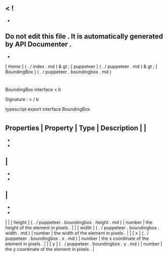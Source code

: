 <
!
-
-
Do
not
edit
this
file
.
It
is
automatically
generated
by
API
Documenter
.
-
-
>
[
Home
]
(
.
/
index
.
md
)
&
gt
;
[
puppeteer
]
(
.
/
puppeteer
.
md
)
&
gt
;
[
BoundingBox
]
(
.
/
puppeteer
.
boundingbox
.
md
)
#
#
BoundingBox
interface
<
b
>
Signature
:
<
/
b
>
typescript
export
interface
BoundingBox
#
#
Properties
|
Property
|
Type
|
Description
|
|
-
-
-
|
-
-
-
|
-
-
-
|
|
[
height
]
(
.
/
puppeteer
.
boundingbox
.
height
.
md
)
|
number
|
the
height
of
the
element
in
pixels
.
|
|
[
width
]
(
.
/
puppeteer
.
boundingbox
.
width
.
md
)
|
number
|
the
width
of
the
element
in
pixels
.
|
|
[
x
]
(
.
/
puppeteer
.
boundingbox
.
x
.
md
)
|
number
|
the
x
coordinate
of
the
element
in
pixels
.
|
|
[
y
]
(
.
/
puppeteer
.
boundingbox
.
y
.
md
)
|
number
|
the
y
coordinate
of
the
element
in
pixels
.
|
